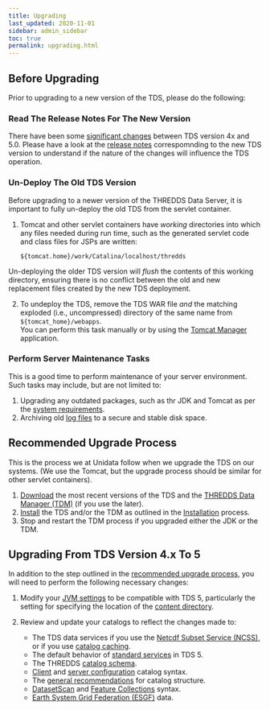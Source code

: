 ```yaml
---
title: Upgrading
last_updated: 2020-11-01
sidebar: admin_sidebar
toc: true
permalink: upgrading.html
---
```


## Before Upgrading

Prior to upgrading to a new version of the TDS, please do the following:

### Read The Release Notes For The New Version

There have been some [significant changes](release_notes.html) between TDS version 4x and 5.0.
Please have a look at the [release notes](release_notes.html) correspomnding to the new TDS version to understand if the nature of the changes will influence the TDS operation.

### Un-Deploy The Old TDS Version 

Before upgrading to a newer version of the THREDDS Data Server, it is important to fully un-deploy the old TDS from the servlet container.

1. Tomcat and other servlet containers have _working_ directories into which any files needed during run time, such as the generated servlet code and class files for JSPs are written:

   ~~~
   ${tomcat.home}/work/Catalina/localhost/thredds
   ~~~

Un-deploying the older TDS version will _flush_ the contents of this working directory, ensuring there is no conflict between the old and new replacement files created by the new TDS deployment.


2. To undeploy the TDS, remove the TDS WAR file _and_ the matching exploded (i.e., uncompressed) directory of the same name from `${tomcat_home}/webapps`.  
You can perform this task manually or by using the [Tomcat Manager](tomcat_manager_app.html) application.

### Perform Server Maintenance Tasks
 
This is a good time to perform maintenance of your server environment. 
Such tasks may include, but are not limited to:
   
1. Upgrading any outdated packages, such as thr JDK and Tomcat as per the [system requirements](system_requirements.html).
2. Archiving old [log files](log_maintenance.html) to a secure and stable disk space.
    
## Recommended Upgrade Process

This is the process we at Unidata follow when we upgrade the TDS on our systems.
(We use the Tomcat, but the upgrade process should be similar for other servlet containers).

1. [Download](download.html) the most recent versions of the TDS and the [THREDDS Data Manager (TDM)](tdm_ref.html) (if you use the later).
2. [Install](download.html#installation) the TDS and/or the TDM as outlined in the [Installation](download.html#installation) process.
2. Stop and restart the TDM process if you upgraded either the JDK or the TDM.

## Upgrading From TDS Version 4.x To 5

In addition to the step outlined in the [recommended upgrade process](#recommended-upgrade-process), you will need to perform the following necessary changes:

1. Modify your [JVM settings](jvm_settings.html) to be compatible with TDS 5, particularly the setting for specifying the location of the [content directory](tds_content_directory.html).

2. Review and update your catalogs to reflect the changes made to:

   * The TDS data services if you use the [Netcdf Subset Service (NCSS)](release_notes.html#netcdf-subset-service-ncss), or if you use [catalog caching](release_notes.html#catalog-caching).
   * The default behavior of [standard services](release_notes.html#standard-services) in TDS 5.
   * The THREDDS [catalog schema](release_notes.html#catalog-schema-changes).
   * [Client](release_notes.html#client-catalogs) and [server configuration](release_notes.html#server-configuration-catalogs) catalog syntax.
   * The [general recommendations](release_notes.html#recommendations-for-50-catalogs) for catalog structure.
   * [DatasetScan](release_notes.html#datasetscan) and [Feature Collections](release_notes.html#feature-collections) syntax.
   * [Earth System Grid Federation (ESGF)](release_notes.html#recommendations-for-esgf) data.


